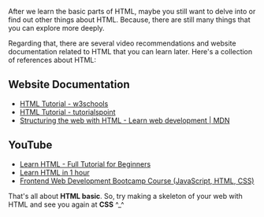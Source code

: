 After we learn the basic parts of HTML, maybe you still want to delve into or find out other things about HTML. Because, there are still many things that you can explore more deeply.

Regarding that, there are several video recommendations and website documentation related to HTML that you can learn later. Here's a collection of references about HTML:

## Website Documentation
- [HTML Tutorial - w3schools](https://www.w3schools.com/html/)
- [HTML Tutorial - tutorialspoint](https://www.tutorialspoint.com/html/index.htm)
- [Structuring the web with HTML - Learn web development | MDN](https://developer.mozilla.org/en-US/docs/Learn/HTML)

## YouTube
- [Learn HTML - Full Tutorial for Beginners](https://www.youtube.com/watch?v=pQN-pnXPaVg)
- [Learn HTML in 1 hour](https://www.youtube.com/watch?v=UB1O30fR-EE)
- [Frontend Web Development Bootcamp Course (JavaScript, HTML, CSS)](https://www.youtube.com/watch?v=Q33KBiDriJY)

That's all about **HTML basic**. So, try making a skeleton of your web with HTML and see you again at **CSS** ^_^
